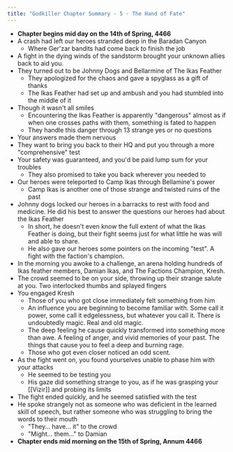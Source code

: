 ```yaml
---
title: "Godkiller Chapter Summary - 5 - The Hand of Fate"
---
```

- **Chapter begins mid day on the 14th of Spring, 4466**
- A crash had left our heroes stranded deep in the Baradan Canyon
	- Where Ger'zar bandits had come back to finish the job
- A fight in the dying winds of the sandstorm brought your unknown allies back to aid you.
- They turned out to be Johnny Dogs and Bellarmine of The Ikas Feather
	- They apologized for the chaos and gave a spyglass as a gift of thanks
	- The Ikas Feather had set up and ambush and you had stumbled into the middle of it
- Though it wasn't all smiles
	- Encountering the Ikas Feather is apparently "dangerous" almost as if when one crosses paths with them, something is fated to happen
	- They handle this danger through 13 strange yes or no questions
- Your answers made them nervous
- They want to bring you back to their HQ and put you through a more "comprehensive" test
- Your safety was guaranteed, and you'd be paid lump sum for your troubles
	- They also promised to take you back wherever you needed to
- Our heroes were teleported to Camp Ikas through Bellamine's power
	- Camp Ikas is another one of those strange and twisted ruins of the past
- Johnny dogs locked our heroes in a barracks to rest with food and medicine. He did his best to answer the questions our heroes had about the Ikas Feather
	- In short, he doesn't even know the full extent of what the Ikas Feather is doing, but their fight seems just for what little he was will and able to share.
	- He also gave our heroes some pointers on the incoming "test". A fight with the faction's champion.
- In the morning you awoke to a challenge, an arena holding hundreds of Ikas feather members, Damian Ikas, and The Factions Champion, Kresh.
- The crowd seemed to be on your side, throwing up their strange salute at you. Two interlocked thumbs and splayed fingers
- You engaged Kresh
	- Those of you who got close immediately felt something from him
	- An influence you are beginning to become familiar with. Some call it power, some call it edgelessness, but whatever you call it. There is undoubtedly magic. Real and old magic.
	- The deep feeling he cause quickly transformed into something more than awe. A feeling of anger, and vivid memories of your past. The things that cause you to feel a deep and burning rage.
	- Those who got even closer noticed an odd scent.
- As the fight went on, you found yourselves unable to phase him with your attacks
	- He seemed to be testing you
	- His gaze did something strange to you, as if he was grasping your [[Vizir]] and probing its limits
- The fight ended quickly, and he seemed satisfied with the test
- He spoke strangely not as someone who was deficient in the learned skill of speech, but rather someone who was struggling to bring the words to their mouth
	- "They… have… it" to the crowd
	- "Might… them…" to Damian
- **Chapter ends mid morning on the 15th of Spring, Annum 4466**